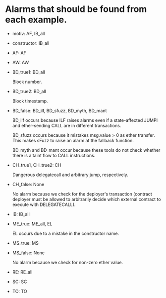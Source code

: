 # Alarms that should be found from each example.

- motiv: AF, IB\_all

- constructor: IB\_all

- AF: AF

- AW: AW

- BD\_true1: BD\_all

  Block number.

- BD\_true2: BD\_all

  Block timestamp.

- BD\_false: BD\_ilf, BD\_sfuzz, BD\_myth, BD\_mant

  BD\_ilf occurs because ILF raises alarms even if a state-affected JUMPI and
  ether-sending CALL are in different transactions.

  BD\_sfuzz occurs because it mistakes msg.value > 0 as ether transfer. This
  makes sFuzz to raise an alarm at the fallback function.

  BD\_myth and BD\_mant occur because these tools do not check whether there is
  a taint flow to CALL instructions.

- CH\_true1, CH\_true2: CH

  Dangerous delegatecall and arbitrary jump, respectively.

- CH\_false: None

  No alarm because we check for the deployer's transaction (contract deployer
  must be allowed to arbitrarily decide which external contract to execute with
  DELEGATECALL).

- IB: IB\_all

- ME\_true: ME\_all, EL

  EL occurs due to a mistake in the constructor name.

- MS\_true: MS

- MS\_false: None

  No alarm because we check for non-zero ether value.

- RE: RE\_all

- SC: SC

- TO: TO
